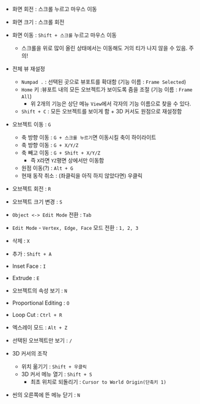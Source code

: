 - 화면 회전 : 스크롤 누르고 마우스 이동
- 화면 크기 : 스크롤 회전
- 화면 이동 : `Shift + 스크롤` 누르고 마우스 이동
	- 스크롤을 위로 많이 올린 상태에서는 이동해도 거의 티가 나지 않을 수 있음. 주의!
- 전체 뷰 재설정
	- `Numpad .` : 선택된 곳으로 뷰포트를 확대함 (기능 이름 : `Frame Selected`)
	- `Home` 키 :뷰포트 내의 모든 오브젝트가 보이도록 줌을 조절 (기능 이름 : `Frame All`)
		- 위 2개의 기능은 상단 메뉴 `View`에서 각자의 기능 이름으로 찾을 수 있다.
	- `Shift + C` : 모든 오브젝트를 보이게 함 + 3D 커서도 원점으로 재설정함


- 오브젝트 이동 : `G`
	- 축 방향 이동 : `G + 스크롤 누르기`면 이동시킬 축이 하이라이트
	- 축 방향 이동 : `G + X/Y/Z`
	- 축 빼고 이동 : `G + Shift + X/Y/Z`
		- 즉 `X`라면 `YZ`평면 상에서만 이동함
	- 원점 이동(?) : `Alt + G`
	- 현재 동작 취소 : (좌클릭을 아직 하지 않았다면) 우클릭
- 오브젝트 회전 : `R`
- 오브젝트 크기 변경 : `S`

- `Object <-> Edit Mode` 전환 : `Tab`
- `Edit Mode` - `Vertex, Edge, Face` 모드 전환 : `1, 2, 3`
- 삭제 : `X`
- 추가 : `Shift + A`
- Inset Face : `I`
- Extrude : `E`
- 오브젝트의 속성 보기 : `N`
- Proportional Editing : `O`
- Loop Cut : `Ctrl + R`
- 엑스레이 모드 : `Alt + Z`
- 선택된 오브젝트만 보기 : `/`

- 3D 커서의 조작 
	- 위치 옮기기 : `Shift + 우클릭`
	- 3D 커서 메뉴 열기 : `Shift + S`
		- 최초 위치로 되돌리기  : `Cursor to World Origin(단축키 1)`

- 씬의 오른쪽에 뜬 메뉴 닫기 : `N`
